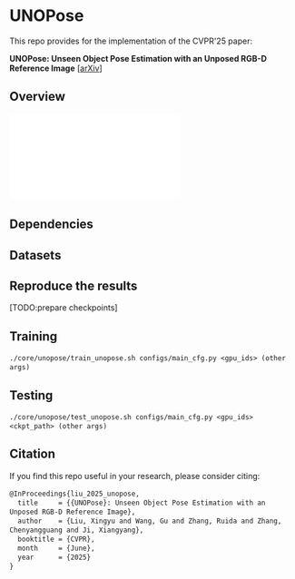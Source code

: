 # UNOPose

This repo provides for the implementation of the CVPR'25 paper:

**UNOPose: Unseen Object Pose Estimation with an Unposed RGB-D Reference Image**
[[arXiv](https://arxiv.org/abs/2411.16106)]

## Overview
![<img src='https://github.com/shanice-l/UNOPose/blob/main/pics/network_v1.pdf' width='800'/>](pics/network_v1.pdf)


## Dependencies

## Datasets

## Reproduce the results
[TODO:prepare checkpoints]

## Training

```
./core/unopose/train_unopose.sh configs/main_cfg.py <gpu_ids> (other args)
```

## Testing
```
./core/unopose/test_unopose.sh configs/main_cfg.py <gpu_ids> <ckpt_path> (other args)
```


## Citation
If you find this repo useful in your research, please consider citing:
```
@InProceedings{liu_2025_unopose,
  title     = {{UNOPose}: Unseen Object Pose Estimation with an Unposed RGB-D Reference Image},
  author    = {Liu, Xingyu and Wang, Gu and Zhang, Ruida and Zhang, Chenyangguang and Ji, Xiangyang},
  booktitle = {CVPR},
  month     = {June},
  year      = {2025}
}
```